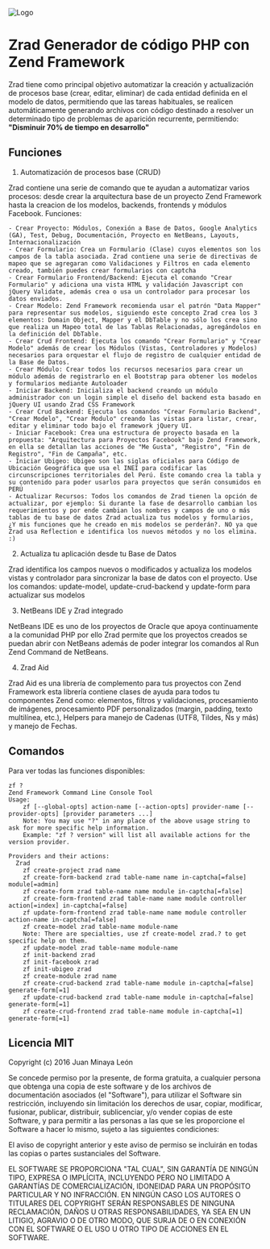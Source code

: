 ![Logo](http://www.placso.com/zrad-logo.png)

# Zrad Generador de código PHP con Zend Framework

Zrad tiene como principal objetivo automatizar la creación y actualización de procesos base (crear, editar, eliminar) de cada entidad definida en el modelo de datos, permitiendo que las tareas habituales, se realicen automáticamente generando archivos con código destinado a resolver un determinado tipo de problemas de aparición recurrente, permitiendo:
**"Disminuir 70% de tiempo en desarrollo"**

## Funciones

1. Automatización de procesos base (CRUD)

Zrad contiene una serie de comando que te ayudan a automatizar varios procesos: desde crear la arquitectura base de un proyecto Zend Framework hasta la creacion de los modelos, backends, frontends y módulos Facebook. Funciones:

	- Crear Proyecto: Módulos, Conexión a Base de Datos, Google Analytics (GA), Test, Debug, Documentación, Proyecto en NetBeans, Layouts, Internacionalización
	- Crear Formulario: Crea un Formulario (Clase) cuyos elementos son los campos de la tabla asociada. Zrad contiene una serie de directivas de mapeo que se agregaran como Validaciones y Filtros en cada elemento creado, también puedes crear formularios con captcha
	- Crear Formulario Frontend/Backend: Ejecuta el comando "Crear Formulario" y adiciona una vista HTML y validación Javascript con jQuery Validate, además crea o usa un controlador para procesar los datos enviados.
	- Crear Modelo: Zend Framework recomienda usar el patrón "Data Mapper" para representar sus modelos, siguiendo este concepto Zrad crea los 3 elementos: Domain Object, Mapper y el DbTable y no sólo los crea sino que realiza un Mapeo total de las Tablas Relacionadas, agregándolos en la definición del DbTable.
	- Crear Crud Frontend: Ejecuta los comando "Crear Formulario" y "Crear Modelo" además de crear los Módulos (Vistas, Controladores y Modelos) necesarios para orquestar el flujo de registro de cualquier entidad de la Base de Datos.
	- Crear Módulo: Crear todos los recursos necesarios para crear un módulo además de registrarlo en el Bootstrap para obtener los modelos y formularios mediante Autoloader
	- Iniciar Backend: Inicializa el backend creando un módulo administrador con un login simple el diseño del backend esta basado en jQuery UI usando Zrad CSS Framework
	- Crear Crud Backend: Ejecuta los comandos "Crear Formulario Backend", "Crear Modelo", "Crear Modulo" creando las vistas para listar, crear, editar y eliminar todo bajo el framework jQuery UI.
	- Iniciar Facebook: Crea una estructura de proyecto basada en la propuesta: "Arquitectura para Proyectos Facebook" bajo Zend Framework, en ella se detallan las acciones de "Me Gusta", "Registro", "Fin de Registro", "Fin de Campaña", etc.
	- Iniciar Ubigeo: Ubigeo son las siglas oficiales para Código de Ubicación Geográfica que usa el INEI para codificar las circunscripciones territoriales del Perú. Este comando crea la tabla y su contenido para poder usarlos para proyectos que serán consumidos en PERÚ
	- Actualizar Recursos: Todos los comandos de Zrad tienen la opción de actualizar, por ejemplo: Si durante la fase de desarrollo cambian los requerimientos y por ende cambian los nombres y campos de uno o más tablas de tu base de datos Zrad actualiza tus modelos y formularios, ¿Y mis funciones que he creado en mis modelos se perderán?. NO ya que Zrad usa Reflection e identifica los nuevos métodos y no los elimina. :)

2. Actualiza tu aplicación desde tu Base de Datos

Zrad identifica los campos nuevos o modificados y actualiza los modelos vistas y controlador para sincronizar la base de datos con el proyecto. Use los comandos: update-model, update-crud-backend y update-form para actualizar sus modelos

3. NetBeans IDE y Zrad integrado

NetBeans IDE es uno de los proyectos de Oracle que apoya continuamente a la comunidad PHP por ello Zrad permite que los proyectos creados se puedan abrir con NetBeans además de poder integrar los comandos al Run Zend Command de NetBeans.

4. Zrad Aid

Zrad Aid es una librería de complemento para tus proyectos con Zend Framework esta librería contiene clases de ayuda para todos tu componentes Zend como: elementos, filtros y validaciones, procesamiento de imágenes, procesamiento PDF personalizados (margin, padding, texto multilínea, etc.), Helpers para manejo de Cadenas (UTF8, Tildes, Ñs y más) y manejo de Fechas.

## Comandos

Para ver todas las funciones disponibles:
```
zf ?
Zend Framework Command Line Console Tool
Usage:
    zf [--global-opts] action-name [--action-opts] provider-name [--provider-opts] [provider parameters ...]
    Note: You may use "?" in any place of the above usage string to ask for more specific help information.
    Example: "zf ? version" will list all available actions for the version provider.
 
Providers and their actions:
  Zrad
    zf create-project zrad name
    zf create-form-backend zrad table-name name in-captcha[=false] module[=admin]
    zf create-form zrad table-name name module in-captcha[=false]
    zf create-form-frontend zrad table-name name module controller action[=index] in-captcha[=false]
    zf update-form-frontend zrad table-name name module controller action-name in-captcha[=false]
    zf create-model zrad table-name module-name
    Note: There are specialties, use zf create-model zrad.? to get specific help on them.
    zf update-model zrad table-name module-name
    zf init-backend zrad
    zf init-facebook zrad
    zf init-ubigeo zrad
    zf create-module zrad name
    zf create-crud-backend zrad table-name module in-captcha[=false] generate-form[=1]
    zf update-crud-backend zrad table-name module in-captcha[=false] generate-form[=1]
    zf create-crud-frontend zrad table-name module in-captcha[=1] generate-form[=1]
```

## Licencia MIT

Copyright (c) 2016 Juan Minaya León

Se concede permiso por la presente, de forma gratuita, a cualquier persona
que obtenga una copia de este software y de los archivos de documentación
asociados (el "Software"), para utilizar el Software sin restricción,
incluyendo sin limitación los derechos de usar, copiar, modificar, fusionar,
publicar, distribuir, sublicenciar, y/o vender copias de este Software, y
para permitir a las personas a las que se les proporcione el Software a
hacer lo mismo, sujeto a las siguientes condiciones:

El aviso de copyright anterior y este aviso de permiso se incluirán en todas
las copias o partes sustanciales del Software.

EL SOFTWARE SE PROPORCIONA "TAL CUAL", SIN GARANTÍA DE NINGÚN TIPO, EXPRESA
O IMPLÍCITA, INCLUYENDO PERO NO LIMITADO A GARANTÍAS DE COMERCIALIZACIÓN,
IDONEIDAD PARA UN PROPÓSITO PARTICULAR Y NO INFRACCIÓN. EN NINGÚN CASO LOS
AUTORES O TITULARES DEL COPYRIGHT SERÁN RESPONSABLES DE NINGUNA RECLAMACIÓN,
DAÑOS U OTRAS RESPONSABILIDADES, YA SEA EN UN LITIGIO, AGRAVIO O DE OTRO MODO,
QUE SURJA DE O EN CONEXIÓN CON EL SOFTWARE O EL USO U OTRO TIPO DE ACCIONES EN
EL SOFTWARE.


